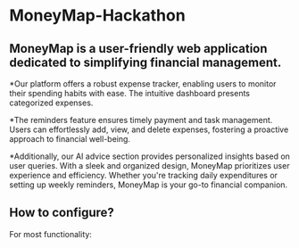 # MoneyMap-Hackathon

## MoneyMap is a user-friendly web application dedicated to simplifying financial management.

\*Our platform offers a robust expense tracker, enabling users to monitor their spending habits with ease. The intuitive dashboard presents categorized expenses.

\*The reminders feature ensures timely payment and task management. Users can effortlessly add, view, and delete expenses, fostering a proactive approach to financial well-being.

\*Additionally, our AI advice section provides
personalized insights based on user queries. With a
sleek and organized design, MoneyMap prioritizes
user experience and efficiency. Whether you're
tracking daily expenditures or setting up weekly
reminders, MoneyMap is your go-to financial
companion.

## How to configure?

For most functionality:
